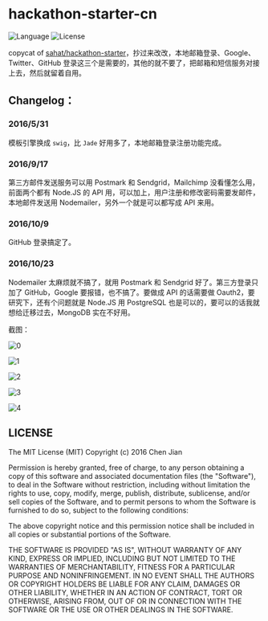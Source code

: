 # hackathon-starter-cn

![Language](https://img.shields.io/badge/language-Node.js-brightgreen.svg) ![License](https://img.shields.io/badge/license-MIT-blue.svg)

copycat of [sahat/hackathon-starter](https://github.com/sahat/hackathon-starter)，抄过来改改，本地邮箱登录、Google、Twitter、GitHub 登录这三个是需要的，其他的就不要了，把邮箱和短信服务对接上去，然后就留着自用。

## Changelog：
### 2016/5/31

模板引擎换成  `swig`，比 `Jade` 好用多了，本地邮箱登录注册功能完成。

### 2016/9/17

第三方邮件发送服务可以用 Postmark 和 Sendgrid，Mailchimp 没看懂怎么用，前面两个都有 Node.JS 的 API 用，可以加上，用户注册和修改密码需要发邮件，本地邮件发送用 Nodemailer，另外一个就是可以都写成 API 来用。

### 2016/10/9

GitHub 登录搞定了。

### 2016/10/23

Nodemailer 太麻烦就不搞了，就用 Postmark 和 Sendgrid 好了。第三方登录只加了 GitHub，Google 要报错，也不搞了。要做成 API 的话需要做 Oauth2，要研究下，还有个问题就是 Node.JS 用 PostgreSQL 也是可以的，要可以的话我就想给迁移过去，MongoDB 实在不好用。

截图：

![0](https://breakwire.me/images/hackathon-starter-cn-0.png)

![1](https://breakwire.me/images/hackathon-starter-cn-1.png)

![2](https://breakwire.me/images/hackathon-starter-cn-2.png)

![3](https://breakwire.me/images/hackathon-starter-cn-3.png)

![4](https://breakwire.me/images/hackathon-starter-cn-4.png)



## LICENSE

The MIT License (MIT)
Copyright (c) 2016 Chen Jian

Permission is hereby granted, free of charge, to any person obtaining a copy
of this software and associated documentation files (the "Software"), to deal
in the Software without restriction, including without limitation the rights
to use, copy, modify, merge, publish, distribute, sublicense, and/or sell
copies of the Software, and to permit persons to whom the Software is
furnished to do so, subject to the following conditions:

The above copyright notice and this permission notice shall be included in all
copies or substantial portions of the Software.

THE SOFTWARE IS PROVIDED "AS IS", WITHOUT WARRANTY OF ANY KIND,
EXPRESS OR IMPLIED, INCLUDING BUT NOT LIMITED TO THE WARRANTIES OF
MERCHANTABILITY, FITNESS FOR A PARTICULAR PURPOSE AND NONINFRINGEMENT.
IN NO EVENT SHALL THE AUTHORS OR COPYRIGHT HOLDERS BE LIABLE FOR ANY CLAIM,
DAMAGES OR OTHER LIABILITY, WHETHER IN AN ACTION OF CONTRACT, TORT OR
OTHERWISE, ARISING FROM, OUT OF OR IN CONNECTION WITH THE SOFTWARE OR THE USE
OR OTHER DEALINGS IN THE SOFTWARE.

